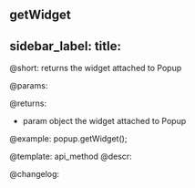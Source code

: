 getWidget
---
sidebar_label: 
title: 
---          

@short: returns the widget attached to Popup


@params:


@returns:
- param	object      the widget attached to Popup


@example:
popup.getWidget();  


@template: api_method
@descr:





@changelog:


